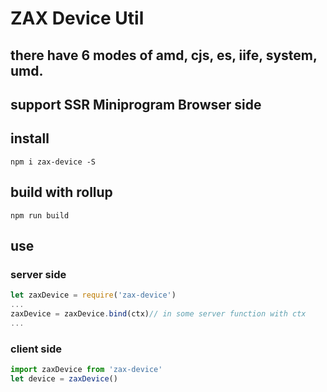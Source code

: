 # ZAX Device Util
## there have 6 modes of amd, cjs, es, iife, system, umd. 
## support SSR Miniprogram Browser side

## install

``` base
npm i zax-device -S
```

## build with rollup

``` base
npm run build
```

## use

### server side

``` javascript 
let zaxDevice = require('zax-device')
...
zaxDevice = zaxDevice.bind(ctx)// in some server function with ctx
...
```


### client side

``` javascript
import zaxDevice from 'zax-device'
let device = zaxDevice()
```